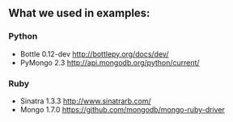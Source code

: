 ## What we used in examples:

### Python
* Bottle 0.12-dev <http://bottlepy.org/docs/dev/>
* PyMongo 2.3 <http://api.mongodb.org/python/current/>

### Ruby
* Sinatra 1.3.3 <http://www.sinatrarb.com/>
* Mongo 1.7.0 <https://github.com/mongodb/mongo-ruby-driver>